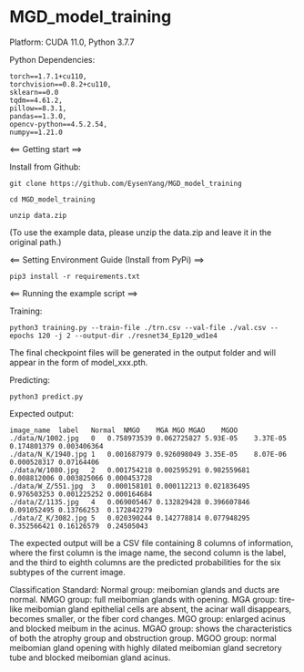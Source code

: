 # MGD_model_training

Platform: CUDA 11.0, Python 3.7.7

Python Dependencies:

	torch==1.7.1+cu110,
	torchvision==0.8.2+cu110,
	sklearn==0.0
	tqdm==4.61.2,
	pillow==8.3.1,
	pandas==1.3.0,
	opencv-python==4.5.2.54,
	numpy==1.21.0

<== Getting start ==>

Install from Github:

	git clone https://github.com/EysenYang/MGD_model_training

	cd MGD_model_training

	unzip data.zip

(To use the example data, please unzip the data.zip and leave it in the original path.)

<== Setting Environment Guide (Install from PyPi) ==>

	pip3 install -r requirements.txt


<== Running the example script ==>

Training:

	python3 training.py --train-file ./trn.csv --val-file ./val.csv --epochs 120 -j 2 --output-dir ./resnet34_Ep120_wd1e4

The final checkpoint files will be generated in the output folder and will appear in the form of model_xxx.pth.

Predicting:

	python3 predict.py 


Expected output:

	image_name	label	Normal	NMGO	MGA	MGO	MGAO	MGOO
	./data/N/1002.jpg	0	0.758973539	0.062725827	5.93E-05	3.37E-05	0.174801379	0.003406364
	./data/N_K/1940.jpg	1	0.001687979	0.926098049	3.35E-05	8.07E-06	0.000528317	0.07164406
	./data/W/1080.jpg	2	0.001754218	0.002595291	0.982559681	0.008812006	0.003825066	0.000453728
	./data/W_Z/551.jpg	3	0.000158101	0.000112213	0.021836495	0.976503253	0.001225252	0.000164684
	./data/Z/1135.jpg	4	0.069005467	0.132829428	0.396607846	0.091052495	0.13766253	0.172842279
	./data/Z_K/3082.jpg	5	0.020390244	0.142778814	0.077948295	0.352566421	0.16126579	0.24505043
	

The expected output will be a CSV file containing 8 columns of information, where the first column is the image name, the second column is the label, and the third to eighth columns are the predicted probabilities for the six subtypes of the current image.

Classification Standard:
	Normal group: meibomian glands and ducts are normal. 
	NMGO group: full meibomian glands with opening.
	MGA group: tire-like meibomian gland epithelial cells are absent, the acinar wall disappears, becomes smaller, or the fiber cord changes.
	MGO group: enlarged acinus and blocked meibum in the acinus.
	MGAO group: shows the characteristics of both the atrophy group and obstruction group.
	MGOO group: normal meibomian gland opening with highly dilated meibomian gland secretory tube and blocked meibomian gland acinus.

